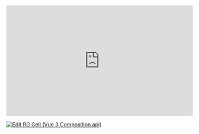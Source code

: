 <ClientOnly>
  <div class="tile">
    <iframe src="https://codesandbox.io/embed/cvv97n?view=preview&module=%2Fsrc%2Fcomponents%2FCell.vue&hidenavigation=1"
     style="width:100%; height: 300px; border:0; border-radius: 4px; overflow:hidden;"
     title="RG Cell (Vue 3 Composition api)"
     allow="accelerometer; ambient-light-sensor; camera; encrypted-media; geolocation; gyroscope; hid; microphone; midi; payment; usb; vr; xr-spatial-tracking"
     sandbox="allow-forms allow-modals allow-popups allow-presentation allow-same-origin allow-scripts"
   ></iframe>
  </div>
</ClientOnly>

[![Edit RG Cell (Vue 3 Composition api)](https://codesandbox.io/static/img/play-codesandbox.svg)](https://codesandbox.io/p/sandbox/rg-cell-vue-3-composition-api-cvv97n)